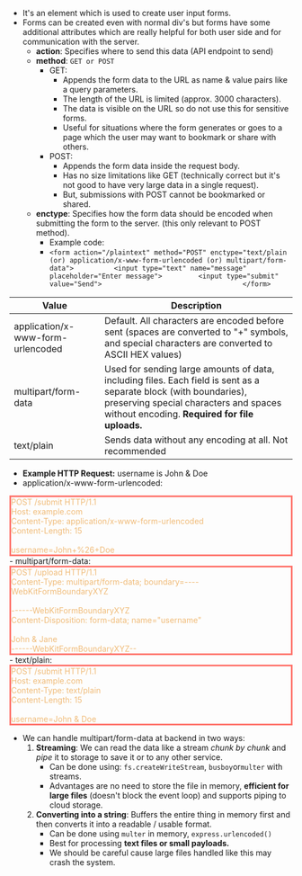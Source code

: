 - It's an element which is used to create user input forms. 
- Forms can be created even with normal div's but forms have some additional attributes which are really helpful for both user side and for communication with the server.
	- **action**: Specifies where to send this data (API endpoint to send)
	- **method**: `GET or POST`
		- GET:
			- Appends the form data to the URL as name & value pairs like a query parameters.
			- The length of the URL is limited (approx. 3000 characters).
			- The data is visible on the URL so do not use this for sensitive forms.
			- Useful for situations where the form generates or goes to a page which the user may want to bookmark or share with others.
		- POST:
			- Appends the form data inside the request body.
			- Has no size limitations like GET (technically correct but it's not good to have very large data in a single request).
			- But, submissions with POST cannot be bookmarked or shared.
	- **enctype**: Specifies how the form data should be encoded when submitting the form to the server. (this only relevant to POST method).
		- Example code: 
		- `<form action="/plaintext" method="POST" enctype="text/plain (or) application/x-www-form-urlencoded (or) multipart/form-data">          <input type="text" name="message" placeholder="Enter message">         <input type="submit" value="Send">                                   </form>`

| Value                             | Description                                                                                                                                                                                                  |
| --------------------------------- | ------------------------------------------------------------------------------------------------------------------------------------------------------------------------------------------------------------ |
| application/x-www-form-urlencoded | Default. All characters are encoded before sent (spaces are converted to "+" symbols, and special characters are converted to ASCII HEX values)                                                              |
| multipart/form-data               | Used for sending large amounts of data, including files. Each field is sent as a separate block (with boundaries), preserving special characters and spaces without encoding. **Required for file uploads.** |
| text/plain                        | Sends data without any encoding at all. Not recommended                                                                                                                                                      |

- **Example HTTP Request:** username is John & Doe
- application/x-www-form-urlencoded:
<p style="color:#F0BB78;border-style:solid;border-color:#ff746c;margin:0;">
POST /submit HTTP/1.1 
<br>Host: example.com 
<br>Content-Type: application/x-www-form-urlencoded 
<br>Content-Length: 15 
<br>
<br>
username=John+%26+Doe
</p>
- multipart/form-data:
<p style="color:#F0BB78;border-style:solid;border-color:#ff746c;margin:0"> 
POST /upload HTTP/1.1
<br>
Content-Type: multipart/form-data; boundary=----WebKitFormBoundaryXYZ
<br>
<br>
------WebKitFormBoundaryXYZ
<br>
Content-Disposition: form-data; name="username"
<br>
<br>
John & Jane
<br>
------WebKitFormBoundaryXYZ--
</p>
- text/plain:
<p style="color:#F0BB78;border-style:solid;border-color:#ff746c;margin:0">
POST /submit HTTP/1.1 
<br>Host: example.com 
<br>Content-Type: text/plain 
<br>Content-Length: 15 
<br>
<br>
username=John & Doe
</p>

- We can handle multipart/form-data at backend in two ways:
	1. **Streaming**: We can read the data like a stream _chunk by chunk_  and _pipe_ it to storage to save it or to any other service. 
		- Can be done using: `fs.createWriteStream`, `busboy`or`multer` with streams.
		- Advantages are no need to store the file in memory, **efficient for large files** (doesn't block the event loop) and supports piping to cloud storage.
	2. **Converting into a string**: Buffers the entire thing in memory first and then converts it into a readable / usable format.
		- Can be done using `multer` in memory, `express.urlencoded()`
		- Best for processing **text files or small payloads.**
		- We should be careful cause large files handled like this may crash the system.